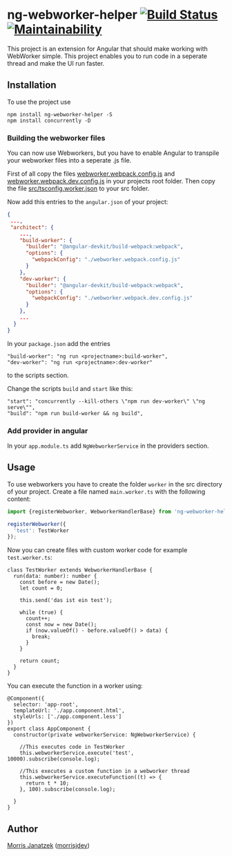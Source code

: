 # ng-webworker-helper [![Build Status](https://travis-ci.org/morrisjdev/ng-webworker-helper.svg?branch=master)](https://travis-ci.org/morrisjdev/ng-webworker-helper) [![Maintainability](https://api.codeclimate.com/v1/badges/1c7beb2c8cb98f25a166/maintainability)](https://codeclimate.com/github/morrisjdev/ng-webworker-helper/maintainability)

This project is an extension for Angular that should make working with WebWorker simple. This project enables you to
run code in a seperate thread and make the UI run faster.

## Installation

To use the project use

```
npm install ng-webworker-helper -S
npm install concurrently -D
```


### Building the webworker files

You can now use Webworkers, but you have to enable Angular to transpile your webworker files into a seperate .js file.

First of all copy the files [webworker.webpack.config.js](webworker.webpack.config.js) and 
[webworker.webpack.dev.config.js](webworker.webpack.dev.config.js) in your projects root folder.
Then copy the file [src/tsconfig.worker.json](src/tsconfig.worker.json) to your src folder.

Now add this entries to the `angular.json` of your project:

```json
{
 ...,
 "architect": {
    ...,
    "build-worker": {
      "builder": "@angular-devkit/build-webpack:webpack",
      "options": {
        "webpackConfig": "./webworker.webpack.config.js"
      }
    },
    "dev-worker": {
      "builder": "@angular-devkit/build-webpack:webpack",
      "options": {
        "webpackConfig": "./webworker.webpack.dev.config.js"
      }
    },
    ...
  }
}
```

In your `package.json` add the entries
```
"build-worker": "ng run <projectname>:build-worker",
"dev-worker": "ng run <projectname>:dev-worker"
```
to the scripts section.

Change the scripts `build`  and `start` like this:
```
"start": "concurrently --kill-others \"npm run dev-worker\" \"ng serve\"",
"build": "npm run build-worker && ng build",
```

### Add provider in angular

In your `app.module.ts` add `NgWebworkerService` in the providers section.


## Usage

To use webworkers you have to create the folder `worker` in the src directory of your project.
Create a file named `main.worker.ts` with the following content:

````js
import {registerWebworker, WebworkerHandlerBase} from 'ng-webworker-helper';

registerWebworker({
  'test': TestWorker
});
````

Now you can create files with custom worker code for example `test.worker.ts`:
````
class TestWorker extends WebworkerHandlerBase {
  run(data: number): number {
    const before = new Date();
    let count = 0;

    this.send('das ist ein test');

    while (true) {
      count++;
      const now = new Date();
      if (now.valueOf() - before.valueOf() > data) {
        break;
      }
    }

    return count;
  }
}
````

You can execute the function in a worker using:

````
@Component({
  selector: 'app-root',
  templateUrl: './app.component.html',
  styleUrls: ['./app.component.less']
})
export class AppComponent {
  constructor(private webworkerService: NgWebworkerService) {
  
    //This executes code in TestWorker 
    this.webworkerService.execute('test', 10000).subscribe(console.log);

    //This executes a custom function in a webworker thread
    this.webworkerService.executeFunction((t) => {
      return t * 10;
    }, 100).subscribe(console.log);

  }
}
````

## Author

[Morris Janatzek](http://morrisj.net) ([morrisjdev](https://github.com/morrisjdev))
